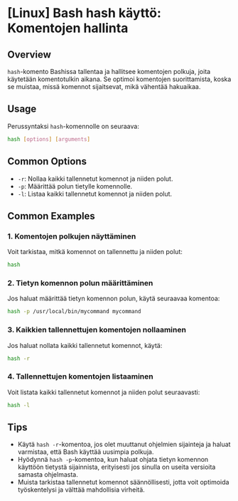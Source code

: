 # [Linux] Bash hash käyttö: Komentojen hallinta

## Overview
`hash`-komento Bashissa tallentaa ja hallitsee komentojen polkuja, joita käytetään komentotulkin aikana. Se optimoi komentojen suorittamista, koska se muistaa, missä komennot sijaitsevat, mikä vähentää hakuaikaa.

## Usage
Perussyntaksi `hash`-komennolle on seuraava:

```bash
hash [options] [arguments]
```

## Common Options
- `-r`: Nollaa kaikki tallennetut komennot ja niiden polut.
- `-p`: Määrittää polun tietylle komennolle.
- `-l`: Listaa kaikki tallennetut komennot ja niiden polut.

## Common Examples

### 1. Komentojen polkujen näyttäminen
Voit tarkistaa, mitkä komennot on tallennettu ja niiden polut:

```bash
hash
```

### 2. Tietyn komennon polun määrittäminen
Jos haluat määrittää tietyn komennon polun, käytä seuraavaa komentoa:

```bash
hash -p /usr/local/bin/mycommand mycommand
```

### 3. Kaikkien tallennettujen komentojen nollaaminen
Jos haluat nollata kaikki tallennetut komennot, käytä:

```bash
hash -r
```

### 4. Tallennettujen komentojen listaaminen
Voit listata kaikki tallennetut komennot ja niiden polut seuraavasti:

```bash
hash -l
```

## Tips
- Käytä `hash -r`-komentoa, jos olet muuttanut ohjelmien sijainteja ja haluat varmistaa, että Bash käyttää uusimpia polkuja.
- Hyödynnä `hash -p`-komentoa, kun haluat ohjata tietyn komennon käyttöön tietystä sijainnista, erityisesti jos sinulla on useita versioita samasta ohjelmasta.
- Muista tarkistaa tallennetut komennot säännöllisesti, jotta voit optimoida työskentelysi ja välttää mahdollisia virheitä.